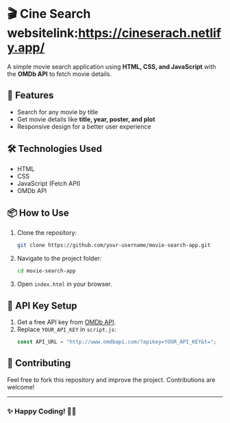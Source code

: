 # 🎬 Cine Search  websitelink:https://cineserach.netlify.app/
A simple movie search application using **HTML, CSS, and JavaScript** with the **OMDb API** to fetch movie details.

## 🚀 Features
- Search for any movie by title
- Get movie details like **title, year, poster, and plot**
- Responsive design for a better user experience



## 🛠️ Technologies Used
- HTML
- CSS
- JavaScript (Fetch API)
- OMDb API

## 📦 How to Use
1. Clone the repository:
   ```sh
   git clone https://github.com/your-username/movie-search-app.git
   ```
2. Navigate to the project folder:
   ```sh
   cd movie-search-app
   ```
3. Open `index.html` in your browser.

## 🔑 API Key Setup
1. Get a free API key from [OMDb API](https://www.omdbapi.com/apikey.aspx).
2. Replace `YOUR_API_KEY` in `script.js`:
   ```js
   const API_URL = "http://www.omdbapi.com/?apikey=YOUR_API_KEY&t=";
   ```

## 🌟 Contributing
Feel free to fork this repository and improve the project. Contributions are welcome!



---
### ✨ Happy Coding! 🎥🍿

